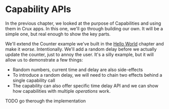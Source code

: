 # Capability APIs

In the previous chapter, we looked at the purpose of Capabilities and using them in Crux apps. In this one, we'll go through building our own. It will be a simple one, but real enough to show the key parts.

We'll extend the Counter example we've built in the [Hello World](hello_world.md) chapter and make it _worse_. Intentionally. We'll add a random delay before we actually update the counter, just to annoy the user. It's a silly example, but it will allow us to demonstrate a few things:

* Random numbers, current time and delay are also side-effects
* To introduce a random delay, we will need to chain two effects behind a single capability call
* The capability can also offer specific time delay API and we can show how capabilities with multiple _operations_ work.

TODO go therough the implementation
